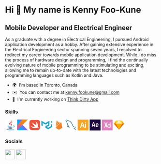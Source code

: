 Hi 👋 My name is Kenny Foo-Kune
===============================

Mobile Developer and Electrical Engineer
----------------------------------------

As a graduate with a degree in Electrical Engineering, I pursued Android application development as a hobby. After gaining extensive experience in the Electrical Engineering sector spanning seven years, I resolved to redirect my career towards mobile application development. While I do miss the process of hardware design and programming, I find the continually evolving nature of mobile programming to be stimulating and exciting, allowing me to remain up-to-date with the latest technologies and programming languages such as Kotlin and Java.

* 🌍  I'm based in Toronto, Canada
* ✉️  You can contact me at [kenny.fookune@gmail.com](mailto:kenny.fookune@gmail.com)
* 🚀  I'm currently working on [Think Dirty App](http://thinkdirtyapp.com)

### Skills

<p align="left">
<a href="https://www.oracle.com/java/" target="_blank" rel="noreferrer"><img src="https://github.com/k3nyfk/k3nyfk/blob/main/java-colored.svg" width="36" height="36" alt="Java" /></a>
<a href="https://kotlinlang.org/" target="_blank" rel="noreferrer"><img src="https://github.com/k3nyfk/k3nyfk/blob/main/kotlin-colored.svg" width="36" height="36" alt="Kotlin" /></a>
<a href="https://developer.apple.com/swift/" target="_blank" rel="noreferrer"><img src="https://github.com/k3nyfk/k3nyfk/blob/main/swift-colored.svg" width="36" height="36" alt="Swift" /></a>
<a href="https://mui.com/" target="_blank" rel="noreferrer"><img src="https://github.com/k3nyfk/k3nyfk/blob/main/materialui-colored.svg" width="36" height="36" alt="Material UI" /></a>
<a href="https://firebase.google.com/" target="_blank" rel="noreferrer"><img src="https://github.com/k3nyfk/k3nyfk/blob/main/firebase-colored.svg" width="36" height="36" alt="Firebase" /></a>
<a href="https://www.mysql.com/" target="_blank" rel="noreferrer"><img src="https://github.com/k3nyfk/k3nyfk/blob/main/mysql-colored.svg" width="36" height="36" alt="MySQL" /></a>
<a href="adobe.com/uk/products/illustrator.html" target="_blank" rel="noreferrer"><img src="https://github.com/k3nyfk/k3nyfk/blob/main/illustrator-colored.svg" width="36" height="36" alt="Illustrator" /></a>
<a href="https://www.adobe.com/uk/products/aftereffects.html" target="_blank" rel="noreferrer"><img src="https://github.com/k3nyfk/k3nyfk/blob/main/aftereffects-colored.svg" width="36" height="36" alt="After Effects" /></a>
<a href="https://www.adobe.com/uk/products/xd.html" target="_blank" rel="noreferrer"><img src="https://github.com/k3nyfk/k3nyfk/blob/main/xd-colored.svg" width="36" height="36" alt="XD" /></a>
<a href="https://www.sketch.com/" target="_blank" rel="noreferrer"><img src="https://github.com/k3nyfk/k3nyfk/blob/main/sketch-colored.svg" width="36" height="36" alt="Sketch" /></a>
</p>


### Socials

<p align="left"> <a href="https://www.github.com/k3nyfk" target="_blank" rel="noreferrer"><img src="https://raw.githubusercontent.com/danielcranney/readme-generator/main/public/icons/socials/github.svg" width="32" height="32" /></a> <a href="https://www.linkedin.com/in/kennyfookune" target="_blank" rel="noreferrer"><img src="https://raw.githubusercontent.com/danielcranney/readme-generator/main/public/icons/socials/linkedin.svg" width="32" height="32" /></a></p>

